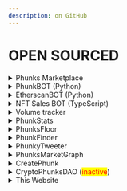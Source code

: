 ```yaml
---
description: on GitHub
---
```


# OPEN SOURCED

<details>

<summary>Phunks Marketplace</summary>

[https://github.com/Crypto-Phunks/CryptoPhunksMarket](https://github.com/Crypto-Phunks/CryptoPhunksMarket)

by <mark style="color:green;"></mark> [@NotLarvaLabs](https://twitter.com/NotLarvaLabs) [@chopper\_\_dad](https://twitter.com/chopper\_\_dad) [@OG\_Kenobi\_Hello](https://twitter.com/OG\_Kenobi\_Hello) [@Pauly0x](https://twitter.com/Pauly0x) [@ryder\_ripps](https://twitter.com/ryder\_ripps)

</details>

<details>

<summary>PhunkBOT (Python)</summary>

[https://github.com/albanow/phunks-nll-twitter-bot](https://github.com/albanow/phunks-nll-twitter-bot)

by [@PhunkBot](https://twitter.com/PhunkBot) [@albanow10](https://twitter.com/albanow10) [@iape\_](https://twitter.com/iape\_)

</details>

<details>

<summary>EtherscanBOT (Python)</summary>

[https://github.com/albanow/etherscan-sales-bot](https://github.com/albanow/etherscan-sales-bot)

by [@PhunkBot](https://twitter.com/PhunkBot) [@albanow10](https://twitter.com/albanow10) [@iape\_](https://twitter.com/iape\_)

</details>

<details>

<summary>NFT Sales BOT (TypeScript)</summary>

[https://github.com/chopperdaddy/nft-sales-twitter-bot](https://github.com/chopperdaddy/nft-sales-twitter-bot)

by [@chopper\_\_dad](https://twitter.com/chopper\_\_dad)

</details>

<details>

<summary>Volume tracker</summary>

[https://github.com/tat2bu/erc721-sale-extractor](https://github.com/tat2bu/erc721-sale-extractor)

by [@tat2bu](https://twitter.com/tat2bu)

</details>

<details>

<summary>PhunkStats</summary>

[https://github.com/pedropregueiro/phunk-stats](https://github.com/pedropregueiro/phunk-stats)

by [@PhunkStats](https://twitter.com/PhunkStats) [@krel404](https://twitter.com/krel404) [@pedropregueiro](https://twitter.com/pedropregueiro)

</details>

<details>

<summary>PhunksFloor</summary>

[https://github.com/maximedotair/phunksfloor](https://github.com/maximedotair/phunksfloor)

by [@MaximedotAir](https://twitter.com/MaximedotAir)

</details>

<details>

<summary>PhunkFinder</summary>

[https://github.com/StarKeyJON/PhunkFinderv1](https://github.com/StarKeyJON/PhunkFinderv1)

by [@TreeGuyJON](https://twitter.com/TreeGuyJON)

</details>

<details>

<summary>PhunkyTweeter</summary>

[https://github.com/StarKeyJON/phunky\_tweeter](https://github.com/StarKeyJON/phunky\_tweeter)

by [@TreeGuyJON](https://twitter.com/TreeGuyJON)

</details>

<details>

<summary>PhunksMarketGraph</summary>

[https://github.com/StarKeyJON/CryptoPhunksMarketGraph](https://github.com/StarKeyJON/CryptoPhunksMarketGraph)

by [@TreeGuyJON](https://twitter.com/TreeGuyJON)

</details>

<details>

<summary>CreatePhunk</summary>

[https://github.com/albanow/create\_phunk](https://github.com/albanow/create\_phunk)

by [@albanow10](https://twitter.com/albanow10)&#x20;

</details>

<details>

<summary>CryptoPhunksDAO (<mark style="color:red;">inactive</mark>) </summary>

[https://github.com/Web3Master/cryptophunks](https://github.com/Web3Master/cryptophunks)

by [@CryptoPhunksDAO](https://twitter.com/CryptoPhunksDAO)

</details>

<details>

<summary>This Website </summary>

[https://github.com/phunksbot/wiki](https://github.com/phunksbot/wiki)

by [@iape\_](https://twitter.com/iape\_)

</details>
